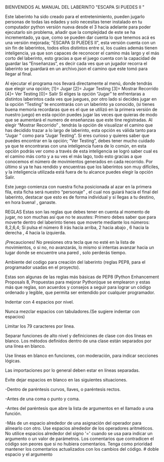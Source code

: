 BIENVENIDOS AL MANUAL DEL LABERINTO "ESCAPA SI PUEDES II " 

Este laberinto ha sido creado para el entretenimiento, pueden jugarlo personas de todas las edades y solo necesitas tener instalado en tu computador python versión nueva desde el 3 hacia adelante para poder ejecutarlo sin problema, añadir que la complejidad de este se ha incrementado, ya que, como se pueden dar cuenta lo que tenemos acá  es una versión mejorada;  "ESCAPA SI PUEDES II", esta versión cuenta con un sin fin de laberintos, todos ellos distintos entre sí, los cuales además tienen inteligencia, ya que son capaces de reconocer el camino más largo y el más corto del laberinto, esto gracias a que el juego cuenta con la capacidad de guardar las “Enseñanzas”, es decir cada ves que un jugador recorra el laberinto se guardará en un archivo.json el camino que este tomó para llegar al final. 

Al ejecutar el programa nos llevará directamente al menú, donde tendrás que elegir una opción; 
[1]= Jugar 
[2]= Jugar Testing
[3]= Mostrar Recorrido
[4]= Ver Testing
[0]= Salir
Si eliges la opción “Jugar” te enfrentaras a distintos laberintos cada ves que juegues,  por otro lado si decides jugar en la opción “Testing”  te encontrarás con un laberinto ya conocido, (si tienes buena memoria recordaras que es el que se utilizó en la primera versión de nuestro juego) en esta opción puedes jugar las veces que quieras de modo que se aumentará  el numero de enseñanzas que este tine registradas.
Al elegir “Mostrar Recorrido” , tendrás la opción de visualizar el camino que has decidido trazar a lo largo de laberinto, esta opción es válida tanto para “Jugar ” como para  “Jugar Testing”. 
Si eres curioso y quieres saber que puedes encontrar en la opción; “Ver Testing”, debes tener mucho cuidado ya que te encontraras con una inteligencia fuera de lo común, en esta opción podrás ver como a través de esta inteligencia se logró  saber cual es el camino más corto y a su ves el más lago, todo esto  gracias a que conocemos el número de movimientos generados en cada recorrido. 
Por último si ya te has rendido y encuentras que los laberintos son muy difíciles, y la inteligencia utilizada está fuera de tu alcance puedes elegir la opción Salir. 


Este juego comienza con nuestra ficha posicionada al azar en la primera fila, esta ficha será nuestro “personaje” , el cual nos guiará hacia el final del laberinto, destacar que esto es de forma individual y si llegas a tu destino, en hora buena! , ganaste. 

REGLAS
Estas son las reglas que debes tener en cuenta al momento de jugar, no son muchas así que no te asustes:
Primero debes saber que para moverte dentro del laberinto tienes que moverte mediante los números: 8,2,6,4; Si pulsa el número 8 irás hacia arriba,  2 hacia abajo , 6 hacia la derecha , 4 hacia la izquierda. 

¡Precauciones! 
No presiones otra tecla que no esté en la lista de movimientos, o si no, no avanzarás, lo mismo si intentas avanzar hacia un lugar donde se encuentre una pared , solo perderás tiempo. 



Ambiente del codigo para creación del laberinto (reglas PEP8, para el programador usadas en el proyecto). 

Estas son algunas de las reglas más básicas de PEP8 (Python Enhancement Proposals 8, Propuestas para mejorar Python)que se emplearon y estas más que reglas, son acuerdos y consejos a seguir para lograr un código ordenado y legible, que permita ser entendido por cualquier programador.

Indentar con 4 espacios por nivel.

Nunca mezclar espacios con tabuladores.(Se sugiere indentar con espacios)

Limitar los 79 caracteres por linea. 

Separar funciones de alto nivel y definiciones de clase con dos líneas en blanco. 
Los métodos definidos dentro de una clase están separados por una línea en blanco.

Use líneas en blanco en funciones, con moderación, para indicar secciones lógicas.

Las importaciones por lo general deben estar en líneas separadas.

Evite dejar espacios en blanco en las siguientes situaciones.

-Dentro de paréntesis curvos, llaves, o paréntesis rectos.

-Antes de una coma o punto y coma.

-Antes del paréntesis que abre la lista de argumentos en el llamado a una función.

-Más de un espacio alrededor de una asignación del operador para alinearlo con otro.
Use espacios alrededor de los operadores aritméticos.
No utilice espacios alrededor del signo '=' cuando se usa para indicar un argumento o un valor de parámetros.
Los comentarios que contradicen el código son peores que si no hubiera comentarios. Tenga como prioridad mantener los comentarios actualizados con los cambios del código. # doble espacio y el argumento

